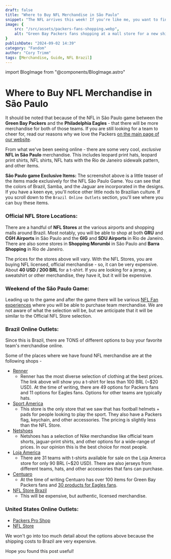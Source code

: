 ```yaml
---
draft: false
title: "Where to Buy NFL Merchandise in São Paulo"
snippet: "The NFL arrives this week! If you're like me, you want to find a new t-shirt to represent your team. This post covers all of the places where you can buy your favorite NFL team in São Paulo."
image: {
    src: "/src/assets/packers-fans-shopping.webp",
    alt: "Green Bay Packers fans shopping at a mall store for a new shirt or jersey."
}
publishDate: "2024-09-02 14:39"
category: "Fandom"
author: "Cory Trimm"
tags: [Merchandise, Guide, NFL Brazil]
---
```


import BlogImage from "@components/BlogImage.astro"

<BlogImage 
  src="/src/assets/packers-fans-shopping.webp"
  alt="Green Bay Packers fans shopping at a mall store for a new shirt or jersey"
/>

# Where to Buy NFL Merchandise in São Paulo

It should be noted that because of the NFL in São Paulo game between the **Green Bay Packers** and the **Philadelphia Eagles** - that there will be more merchandise for both of those teams. If you are still looking for a team to cheer for, read our reasons why we love the Packers [on the main page of our website](https://cabecadequeijo.com).

From what we've been seeing online - there are some very cool, *exclusive* **NFL in São Paulo** merchandise. This includes leopard print hats, leopard print shirts, NFL shirts, NFL hats with the Rio de Janeiro sidewalk pattern, and other items.

<BlogImage 
  src="/src/assets/renner.com-sao-paulo-game-options.png"
  alt="Renner.com screenshot of Packers Sao Paulo Game Options"
/>

**São Paulo game Exclusive Items:** 
The screenshot above is a little teaser of the items made exclusively for the NFL São Paulo Game. You can see that the colors of Brazil, Samba, and the Jaguar are incorporated in the designs. If you have a keen eye, you'll notice other little nods to Brazilian culture. If you scroll down to the `Brazil Online Outlets` section, you'll see where you can buy these items.

<BlogImage 
  src="/src/assets/nfl-store-shopping-morumbi.png"
  alt="Photo of the NFL Store in Shopping Morumbi"
/>

### Official NFL Store Locations:
There are a handful of **NFL Stores** at the various airports and shopping malls around Brazil. Most notably, you will be able to shop at both **GRU** and **CGH Airports** in São Paulo and the **GIG** and **SDU Airports** in Rio de Janeiro. There are also some stores in **Shopping Morumbi** in São Paulo and **Barra Shopping** in Rio de Janeiro.

The prices for the stores above will vary. With the NFL Stores, you are buying NFL licensed, official merchandise - so, it can be very expensive. About **40 USD / 200 BRL** for a t-shirt. If you are looking for a jersey, a sweatshirt or other merchandise, they have it, but it will be expensive.

### Weekend of the São Paulo Game:
Leading up to the game and after the game there will be various [NFL Fan experiences](https://www.nfl.com/international/games/saopaulo/) where you will be able to purchase team merchandise. We are not aware of what the selection will be, but we anticipate that it will be similar to the Official NFL Store selection.

<BlogImage 
  src="/src/assets/renner-hat-options.png"
  alt="Renner.com Hat Options for the São Paulo NFL Game"
/>

### Brazil Online Outlets:
Since this is Brazil, there are TONS of different options to buy your favorite team's merchandise online.

Some of the places where we have found NFL merchandise are at the following shops - 
- [Renner](https://www.lojasrenner.com.br/p/camiseta-comfort-em-algodao-com-estampa-nfl-packers/-/A-927784120-br.lr?sku=927784162)
  - Renner has the most diverse selection of clothing at the best prices. The link above will show you a t-shirt for less than 100 BRL (~$20 USD). At the time of writing, there are 49 options for Packers fans and 11 options for Eagles fans. Options for other teams are typically hats.
- [Sport America](https://www.sportamerica.com.br/futebol-americano/)
  - This store is the only store that we saw that has football helmets + pads for people looking to play the sport. They also have a Packers flag, keychain, and other accessories. The pricing is slightly less than the NFL Store.
- [Netshoes](https://www.netshoes.com.br/busca2?nsCat=Natural&q=NFL)
  - Netshoes has a selection of Nike merchandise like official team shorts, jaguar-print shirts, and other options for a wide-range of prices. In our opinion this is the best choice for most people.
- [Loja America](https://www.netshoes.com.br/futebol-americano/camisetas/nfl)
  - There are 31 teams with t-shirts available for sale on the Loja Amerca store for only 90 BRL (~$20 USD). There are also jerseys from different teams, hats, and other accessories that fans can purchase.
- [Centuaro](https://www.centauro.com.br/busca/green-bay-packers)
  - At the time of writing Centuaro has over 100 items for Green Bay Packers fans and [30 products for Eagles fans](https://www.centauro.com.br/busca/philadelphia-eagles). 
- [NFL Store Brazil](https://www.lojanfl.com.br/)
  - This will be expensive, but authentic, licensed merchandise.

<BlogImage 
  src="/src/assets/packersproshop.com-brasil-items.png"
  alt="PackersProShop.com screenshot of Brazil Game Items For Sale"
/>

### United States Online Outlets:
- [Packers Pro Shop](https://packersproshop.com)
- [NFL Store](https://nflstore.com)

We won't go into too much detail about the options above because the shipping costs to Brazil are very expensive.

<BlogImage 
  src="/src/assets/shipping-unavailable.png"
  alt="PackersProShop.com screenshot of shipping not available to Brazil"
/>

Hope you found this post useful!
